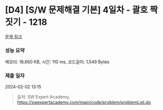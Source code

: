 # [D4] [S/W 문제해결 기본] 4일차 - 괄호 짝짓기 - 1218 

[문제 링크](https://swexpertacademy.com/main/code/problem/problemDetail.do?contestProbId=AV14eWb6AAkCFAYD) 

### 성능 요약

메모리: 18,660 KB, 시간: 110 ms, 코드길이: 1,549 Bytes

### 제출 일자

2024-02-02 13:15



> 출처: SW Expert Academy, https://swexpertacademy.com/main/code/problem/problemList.do